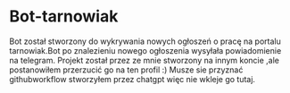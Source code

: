 # Bot-tarnowiak
Bot został stworzony do wykrywania nowych ogłoszeń o pracę na portalu tarnowiak.Bot po znalezieniu nowego ogłoszenia wysyłała powiadomienie na telegram.
Projekt został przez ze mnie stworzony na innym koncie ,ale postanowiłem przerzucić go na ten profil :)
Musze sie przyznać githubworkflow stworzyłem przez chatgpt więc nie wkleje go tutaj.
